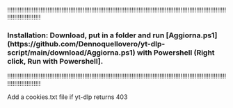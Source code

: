 !!!!!!!!!!!!!!!!!!!!!!!!!!!!!!!!!!!!!!!!!!!!!!!!!!!!!!!!!!!!!!!!!!!!!!!!!!!!!!!!!!!!!!!!!!!!!!!!!!!!!!!!!!!!!!!!!!!!!!!!!!!!!!!!!!!!!!!!!!!!!!!!
<h3> Installation: Download, put in a folder and run [Aggiorna.ps1](https://github.com/Dennoquellovero/yt-dlp-script/main/download/Aggiorna.ps1) with Powershell (Right click, Run with Powershell]. </h3>
!!!!!!!!!!!!!!!!!!!!!!!!!!!!!!!!!!!!!!!!!!!!!!!!!!!!!!!!!!!!!!!!!!!!!!!!!!!!!!!!!!!!!!!!!!!!!!!!!!!!!!!!!!!!!!!!!!!!!!!!!!!!!!!!!!!!!!!!!!!!!!!!

Add a cookies.txt file if yt-dlp returns 403
